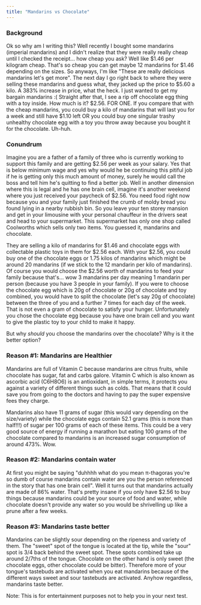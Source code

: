 ```yaml
---
title: "Mandarins vs Chocolate"
---
```


### Background

Ok so why am I writing this? Well recently I bought some mandarins (imperial mandarins) and I didn't realize that they were really really cheap until I checked the receipt... how cheap you ask? Well like $1.46 per kilogram cheap. That's so cheap you can get maybe 12 mandarins for $1.46 depending on the sizes. So anyways, I'm like "These are really delicious mandarins let's get more". The next day I go right back to where they were selling these mandarins and guess what, they jacked up the price to $5.60 a kilo. A 383% increase in price, what the heck. I just wanted to get my bargain mandarins :( Straight after that, I see a rip off chocolate egg thing with a toy inside. How much is it? $2.56. FOR ONE. If you compare that with the cheap mandarins, you could buy a kilo of mandarins that will last you for a week and still have $1.10 left OR you could buy one singular trashy unhealthy chocolate egg with a toy you throw away because you bought it for the chocolate. Uh-huh.

### Conundrum

Imagine you are a father of a family of three who is currently working to support this family and are getting $2.56 per week as your salary. Yes that is below minimum wage and yes why would he be continuing this pitiful job if he is getting only this much amount of money, surely he would call the boss and tell him he's quitting to find a better job. Well in another dimension where this is legal and he has one brain cell, imagine it's another weekend where you just received your paycheck of $2.56. You need food right now because you and your family just finished the crumb of moldy bread you found lying in a nearby rubbish bin. So you leave your ten storey mansion and get in your limousine with your personal chauffeur in the drivers seat and head to your supermarket. This supermarket has only one shop called Coolworths which sells only two items. You guessed it, mandarins and chocolate.

They are selling a kilo of mandarins for $1.46 and chocolate eggs with collectable plastic toys in them for $2.56 each. With your $2.56, you could buy one of the chocolate eggs or 1.75 kilos of mandarins which might be around 20 mandarins (if we stick to the 12 mandarin per kilo of mandarins). Of course you would choose the $2.56 worth of mandarins to feed your family because that's... wow 3 mandarins per day meaning 1 mandarin per person (because you have 3 people in your family). If you were to choose the chocolate egg which is 20g of chocolate or 20g of chocolate and toy combined, you would have to split the chocolate (let's say 20g of chocolate) between the three of you and a further 7 times for each day of the week. That is not even a gram of chocolate to satisfy your hunger. Unfortunately you chose the chocolate egg because you have one brain cell and you want to give the plastic toy to your child to make it happy.

But why *should* you choose the mandarins over the chocolate? Why is it the better option?

### Reason #1: Mandarins are Healthier

Mandarins are full of Vitamin C because mandarins are citrus fruits, while chocolate has sugar, fat and carbs galore. Vitamin C which is also known as ascorbic acid (C6H8O6) is an antioxidant, in simple terms, it protects you against a variety of different things such as colds. That means that it could save you from going to the doctors and having to pay the super expensive fees they charge.

Mandarins also have 11 grams of sugar (this would vary depending on the size/variety) while the chocolate eggs contain 52.1 grams (this is more than half!!!) of sugar per 100 grams of each of these items. This could be a very good source of energy if running a marathon but eating 100 grams of the chocolate compared to mandarins is an increased sugar consumption of around 473%. Wow.

### Reason #2: Mandarins contain water

At first you might be saying "duhhhh what do you mean π-thagoras you're so dumb of course mandarins contain water are you the person referenced in the story that has one brain cell". Well it turns out that mandarins actually are made of 86% water. That's pretty insane if you only have $2.56 to buy things because mandarins could be your source of food and water, while chocolate doesn't provide any water so you would be shrivelling up like a prune after a few weeks.

### Reason #3: Mandarins taste better

Mandarins can be slightly sour depending on the ripeness and variety of them. The "sweet" spot of the tongue is located at the tip, while the "sour" spot is 3/4 back behind the sweet spot. These spots combined take up around 2/7ths of the tongue. Chocolate on the other hand is only sweet (the chocolate eggs, other chocolate could be bitter). Therefore more of your tongue's tastebuds are activated when you eat mandarins because of the different ways sweet and sour tastebuds are activated. Anyhow regardless, mandarins taste better.


Note: This is for entertainment purposes not to help you in your next test.